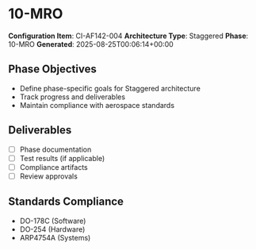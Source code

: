# 10-MRO

**Configuration Item**: CI-AF142-004
**Architecture Type**: Staggered
**Phase**: 10-MRO
**Generated**: 2025-08-25T00:06:14+00:00

## Phase Objectives
- Define phase-specific goals for Staggered architecture
- Track progress and deliverables
- Maintain compliance with aerospace standards

## Deliverables
- [ ] Phase documentation
- [ ] Test results (if applicable)
- [ ] Compliance artifacts
- [ ] Review approvals

## Standards Compliance
- DO-178C (Software)
- DO-254 (Hardware)
- ARP4754A (Systems)
